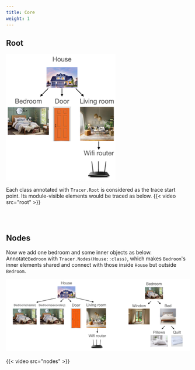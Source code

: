 ```yaml
---
title: Core
weight: 1
---
```


## Root
<img src=../../simpleHouse.png width=300/>

Each class annotated with `Tracer.Root` is considered as the trace start point. Its module-visible 
elements would be traced as below. 
{{< video src="root" >}}

<br><br>
## Nodes
Now we add one bedroom and some inner objects as below. Annotate`Bedroom` with 
`Tracer.Nodes(House::class)`, which makes `Bedroom`'s inner elements shared and connect with those 
inside `House` but outside `Bedroom`. 

<img src=../comprehensiveHouse.png />
<br><br>
{{< video src="nodes" >}}